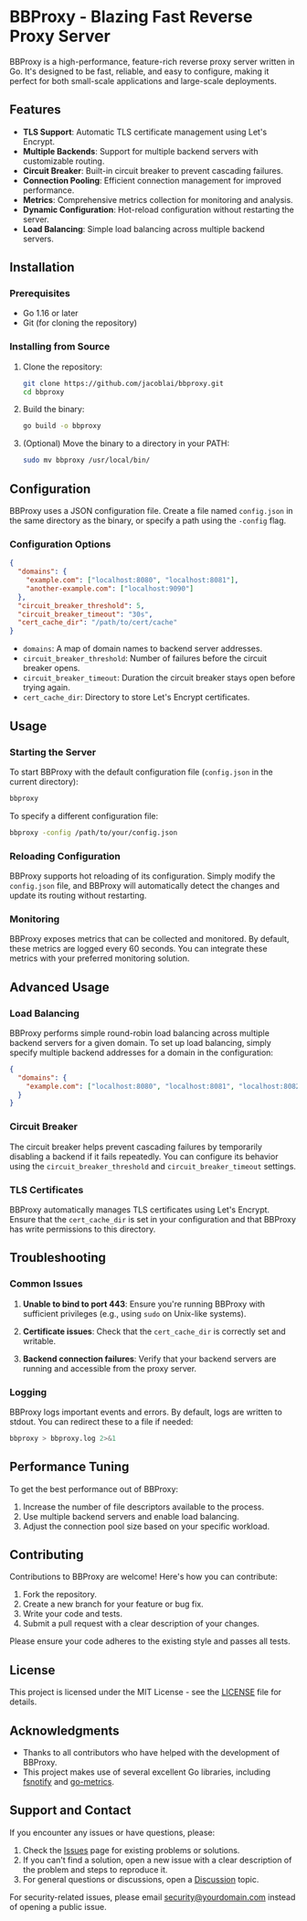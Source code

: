 # BBProxy - Blazing Fast Reverse Proxy Server

BBProxy is a high-performance, feature-rich reverse proxy server written in Go. It's designed to be fast, reliable, and easy to configure, making it perfect for both small-scale applications and large-scale deployments.

## Features

- **TLS Support**: Automatic TLS certificate management using Let's Encrypt.
- **Multiple Backends**: Support for multiple backend servers with customizable routing.
- **Circuit Breaker**: Built-in circuit breaker to prevent cascading failures.
- **Connection Pooling**: Efficient connection management for improved performance.
- **Metrics**: Comprehensive metrics collection for monitoring and analysis.
- **Dynamic Configuration**: Hot-reload configuration without restarting the server.
- **Load Balancing**: Simple load balancing across multiple backend servers.

## Installation

### Prerequisites

- Go 1.16 or later
- Git (for cloning the repository)

### Installing from Source

1. Clone the repository:
   ```bash
   git clone https://github.com/jacoblai/bbproxy.git
   cd bbproxy
   ```

2. Build the binary:
   ```bash
   go build -o bbproxy
   ```

3. (Optional) Move the binary to a directory in your PATH:
   ```bash
   sudo mv bbproxy /usr/local/bin/
   ```

## Configuration

BBProxy uses a JSON configuration file. Create a file named `config.json` in the same directory as the binary, or specify a path using the `-config` flag.

### Configuration Options

```json
{
  "domains": {
    "example.com": ["localhost:8080", "localhost:8081"],
    "another-example.com": ["localhost:9090"]
  },
  "circuit_breaker_threshold": 5,
  "circuit_breaker_timeout": "30s",
  "cert_cache_dir": "/path/to/cert/cache"
}
```

- `domains`: A map of domain names to backend server addresses.
- `circuit_breaker_threshold`: Number of failures before the circuit breaker opens.
- `circuit_breaker_timeout`: Duration the circuit breaker stays open before trying again.
- `cert_cache_dir`: Directory to store Let's Encrypt certificates.

## Usage

### Starting the Server

To start BBProxy with the default configuration file (`config.json` in the current directory):

```bash
bbproxy
```

To specify a different configuration file:

```bash
bbproxy -config /path/to/your/config.json
```

### Reloading Configuration

BBProxy supports hot reloading of its configuration. Simply modify the `config.json` file, and BBProxy will automatically detect the changes and update its routing without restarting.

### Monitoring

BBProxy exposes metrics that can be collected and monitored. By default, these metrics are logged every 60 seconds. You can integrate these metrics with your preferred monitoring solution.

## Advanced Usage

### Load Balancing

BBProxy performs simple round-robin load balancing across multiple backend servers for a given domain. To set up load balancing, simply specify multiple backend addresses for a domain in the configuration:

```json
{
  "domains": {
    "example.com": ["localhost:8080", "localhost:8081", "localhost:8082"]
  }
}
```

### Circuit Breaker

The circuit breaker helps prevent cascading failures by temporarily disabling a backend if it fails repeatedly. You can configure its behavior using the `circuit_breaker_threshold` and `circuit_breaker_timeout` settings.

### TLS Certificates

BBProxy automatically manages TLS certificates using Let's Encrypt. Ensure that the `cert_cache_dir` is set in your configuration and that BBProxy has write permissions to this directory.

## Troubleshooting

### Common Issues

1. **Unable to bind to port 443**: Ensure you're running BBProxy with sufficient privileges (e.g., using `sudo` on Unix-like systems).

2. **Certificate issues**: Check that the `cert_cache_dir` is correctly set and writable.

3. **Backend connection failures**: Verify that your backend servers are running and accessible from the proxy server.

### Logging

BBProxy logs important events and errors. By default, logs are written to stdout. You can redirect these to a file if needed:

```bash
bbproxy > bbproxy.log 2>&1
```

## Performance Tuning

To get the best performance out of BBProxy:

1. Increase the number of file descriptors available to the process.
2. Use multiple backend servers and enable load balancing.
3. Adjust the connection pool size based on your specific workload.

## Contributing

Contributions to BBProxy are welcome! Here's how you can contribute:

1. Fork the repository.
2. Create a new branch for your feature or bug fix.
3. Write your code and tests.
4. Submit a pull request with a clear description of your changes.

Please ensure your code adheres to the existing style and passes all tests.

## License

This project is licensed under the MIT License - see the [LICENSE](LICENSE) file for details.

## Acknowledgments

- Thanks to all contributors who have helped with the development of BBProxy.
- This project makes use of several excellent Go libraries, including [fsnotify](https://github.com/fsnotify/fsnotify) and [go-metrics](https://github.com/rcrowley/go-metrics).

## Support and Contact

If you encounter any issues or have questions, please:

1. Check the [Issues](https://github.com/jacoblai/bbproxy/issues) page for existing problems or solutions.
2. If you can't find a solution, open a new issue with a clear description of the problem and steps to reproduce it.
3. For general questions or discussions, open a [Discussion](https://github.com/jacoblai/bbproxy/discussions) topic.

For security-related issues, please email security@yourdomain.com instead of opening a public issue.